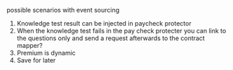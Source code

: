 possible scenarios with event sourcing

1. Knowledge test result can be injected in paycheck protector
2. When the knowledge test fails in the pay check protecter you can link to the questions only and send a request afterwards to the contract mapper?
3. Premium is dynamic
4. Save for later
